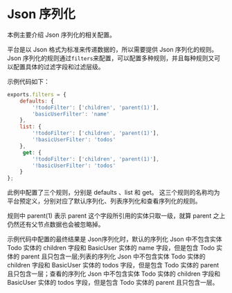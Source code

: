 #  Json 序列化

本例主要介绍 Json 序列化的相关配置。

平台是以 Json 格式为标准来传递数据的，所以需要提供 Json 序列化的规则。
Json 序列化的规则通过`filters`来配置，可以配置多种规则，并且每种规则又可以配置具体的过滤字段和过滤层级。

示例代码如下：

```js
exports.filters = {
    defaults: {
        '!todoFilter': ['children', 'parent(1)'],
        'basicUserFilter': 'name'
    },
    list: {
        '!todoFilter': ['children', 'parent(1)'],
        '!basicUserFilter': 'todos'
    },
     get: {
        '!todoFilter': ['children', 'parent(1)'],
        '!basicUserFilter': 'todos'
    }
};
```
此例中配置了三个规则，分别是 defaults 、list 和 get。
这三个规则的名称均为平台预定义，分别对应了默认序列化、列表序列化和查看序列化的规则。

规则中 parent(1) 表示 parent 这个字段所引用的实体只取一级，就算 parent 之上仍然还有父节点数据也会被忽略掉。

示例代码中配置的最终结果是 Json序列化时，默认的序列化 Json 中不包含实体 Todo 实体的 children 字段和 BasicUser 实体的 name 字段，但是包含 Todo 实体的 parent 且只包含一层;列表的序列化 Json 中不包含实体 Todo 实体的 children 字段和 BasicUser 实体的 todos 字段，但是包含 Todo 实体的 parent 且只包含一层；查看的序列化 Json 中不包含实体 Todo 实体的 children 字段和 BasicUser 实体的 todos 字段，但是包含 Todo 实体的 parent 且只包含一层。

